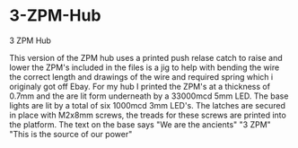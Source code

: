 # 3-ZPM-Hub
3 ZPM Hub

This version of the ZPM hub uses a printed push relase catch to raise and lower the ZPM's
included in the files is a jig to help with bending the wire the correct length and drawings of the wire and required spring which i originaly got off Ebay.
For my hub I printed the ZPM's at a thickness of 0.7mm and the are lit form underneath by a 33000mcd 5mm LED.
The base lights are lit by a total of six 1000mcd 3mm LED's.
The latches are secured in place with M2x8mm screws, the treads for these screws are printed into the platform.
The text on the base says "We are the ancients" "3 ZPM" "This is the source of our power"
